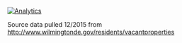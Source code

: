[![Analytics](https://ga-beacon.appspot.com/UA-76163806-1/wilmington_vacants?flat)](https://github.com/igrigorik/ga-beacon)

Source data pulled 12/2015 from http://www.wilmingtonde.gov/residents/vacantproperties
